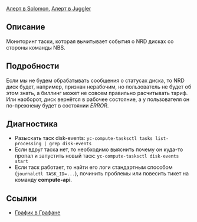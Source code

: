 [Алерт в Solomon](https://solomon.yandex-team.ru/admin/projects/yandexcloud/alerts?text=disk-events), [Алерт в Juggler](https://juggler.yandex-team.ru/aggregate_checks/?query=service%3Dcompute-disk-events)

## Описание
Мониторинг таски, которая вычитывает события о NRD дисках со стороны команды NBS.

## Подробности
Если мы не будем обрабатывать сообщения о статусах диска, то NRD диск будет, например, признан нерабочим, но пользователь не будет об этом знать, а биллинг может не совсем правильно расчитывать тариф. Или наоборот, диск вернётся в рабочее состояние, а у пользователя он по-прежнему будет в состоянии *ERROR*.

## Диагностика
- Разыскать таск disk-events: `yc-compute-tasksctl tasks list-processing | grep disk-events`
- Если вдруг таска нет, то необходимо выяснить почему он куда-то пропал и запустить новый таск: `yc-compute-tasksctl disk-events start`
- Если таск работает, то найти его логи стандартным способом (`journalctl TASK_ID=...`), починить проблемы или повесить тикет на команду **compute-api**.

## Ссылки
- [График в Графане](https://grafana.yandex-team.ru/d/9YHmNYcWz/cloud-compute-disks?viewPanel=5&orgId=1)
